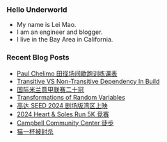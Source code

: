 ### Hello Underworld

- My name is Lei Mao.
- I am an engineer and blogger.
- I live in the Bay Area in California.


### Recent Blog Posts

<!-- BLOG-POST-LIST:START -->
- [Paul Chelimo 田径场间歇跑训练课表](https://leimao.github.io/essay/Paul-Chelimo-%E7%94%B0%E5%BE%84%E5%9C%BA%E9%97%B4%E6%AD%87%E8%B7%91%E8%AE%AD%E7%BB%83%E8%AF%BE%E8%A1%A8/)
- [Transitive VS Non-Transitive Dependency In Build](https://leimao.github.io/blog/Transitive-VS-Non-Transitive-Dependency-In-Build/)
- [国际米兰意甲联赛二十冠](https://leimao.github.io/essay/%E5%9B%BD%E9%99%85%E7%B1%B3%E5%85%B0%E6%84%8F%E7%94%B2%E8%81%94%E8%B5%9B%E4%BA%8C%E5%8D%81%E5%86%A0/)
- [Transformations of Random Variables](https://leimao.github.io/blog/Transformations-Random-Variables/)
- [高达 SEED 2024 剧场版湾区上映](https://leimao.github.io/essay/Gundam-SEED-2024%E5%89%A7%E5%9C%BA%E7%89%88-%E6%B9%BE%E5%8C%BA%E4%B8%8A%E6%98%A0/)
- [2024 Heart &amp; Soles Run 5K 竞赛](https://leimao.github.io/life/2024-Heart-And-Soles-Run-5K/)
- [Campbell Community Center 徒步](https://leimao.github.io/life/Campbell-Community-Center/)
- [猫一杯被封杀](https://leimao.github.io/essay/%E7%8C%AB%E4%B8%80%E6%9D%AF%E8%A2%AB%E5%B0%81%E6%9D%80/)
<!-- BLOG-POST-LIST:END -->
